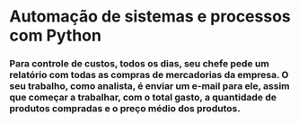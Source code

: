 # Automação de sistemas e processos com Python

### Para controle de custos, todos os dias, seu chefe pede um relatório com todas as compras de mercadorias da empresa. O seu trabalho, como analista, é enviar um e-mail para ele, assim que começar a trabalhar, com o total gasto, a quantidade de produtos compradas e o preço médio dos produtos.


